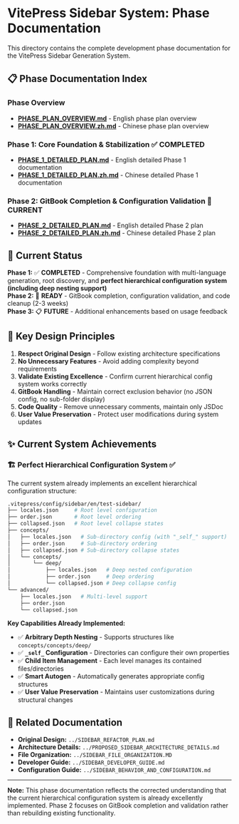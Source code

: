 # VitePress Sidebar System: Phase Documentation

This directory contains the complete development phase documentation for the VitePress Sidebar Generation System.

## 📋 Phase Documentation Index

### Phase Overview
- **[PHASE_PLAN_OVERVIEW.md](./PHASE_PLAN_OVERVIEW.md)** - English phase plan overview
- **[PHASE_PLAN_OVERVIEW.zh.md](./PHASE_PLAN_OVERVIEW.zh.md)** - Chinese phase plan overview

### Phase 1: Core Foundation & Stabilization ✅ COMPLETED
- **[PHASE_1_DETAILED_PLAN.md](./PHASE_1_DETAILED_PLAN.md)** - English detailed Phase 1 documentation
- **[PHASE_1_DETAILED_PLAN.zh.md](./PHASE_1_DETAILED_PLAN.zh.md)** - Chinese detailed Phase 1 documentation

### Phase 2: GitBook Completion & Configuration Validation 🎯 CURRENT
- **[PHASE_2_DETAILED_PLAN.md](./PHASE_2_DETAILED_PLAN.md)** - English detailed Phase 2 plan
- **[PHASE_2_DETAILED_PLAN.zh.md](./PHASE_2_DETAILED_PLAN.zh.md)** - Chinese detailed Phase 2 plan

## 🎯 Current Status

**Phase 1:** ✅ **COMPLETED** - Comprehensive foundation with multi-language generation, root discovery, and **perfect hierarchical configuration system (including deep nesting support)**  
**Phase 2:** 🎯 **READY** - GitBook completion, configuration validation, and code cleanup (2-3 weeks)  
**Phase 3:** 📋 **FUTURE** - Additional enhancements based on usage feedback

## 📖 Key Design Principles

1. **Respect Original Design** - Follow existing architecture specifications
2. **No Unnecessary Features** - Avoid adding complexity beyond requirements
3. **Validate Existing Excellence** - Confirm current hierarchical config system works correctly
4. **GitBook Handling** - Maintain correct exclusion behavior (no JSON config, no sub-folder display)
5. **Code Quality** - Remove unnecessary comments, maintain only JSDoc
6. **User Value Preservation** - Protect user modifications during system updates

## ✨ Current System Achievements

### 🏗️ Perfect Hierarchical Configuration System ✅
The current system already implements an excellent hierarchical configuration structure:

```bash
.vitepress/config/sidebar/en/test-sidebar/
├── locales.json     # Root level configuration
├── order.json       # Root level ordering
├── collapsed.json   # Root level collapse states
├── concepts/
│   ├── locales.json   # Sub-directory config (with "_self_" support)
│   ├── order.json     # Sub-directory ordering
│   ├── collapsed.json # Sub-directory collapse states
│   └── concepts/
│       └── deep/
│           ├── locales.json   # Deep nested configuration
│           ├── order.json     # Deep ordering
│           └── collapsed.json # Deep collapse config
└── advanced/
    ├── locales.json   # Multi-level support
    ├── order.json
    └── collapsed.json
```

**Key Capabilities Already Implemented:**
- ✅ **Arbitrary Depth Nesting** - Supports structures like `concepts/concepts/deep/`
- ✅ **`_self_` Configuration** - Directories can configure their own properties
- ✅ **Child Item Management** - Each level manages its contained files/directories
- ✅ **Smart Autogen** - Automatically generates appropriate config structures
- ✅ **User Value Preservation** - Maintains user customizations during structural changes

## 🔗 Related Documentation

- **Original Design:** `../SIDEBAR_REFACTOR_PLAN.md`
- **Architecture Details:** `../PROPOSED_SIDEBAR_ARCHITECTURE_DETAILS.md`
- **File Organization:** `../SIDEBAR_FILE_ORGANIZATION.MD`
- **Developer Guide:** `../SIDEBAR_DEVELOPER_GUIDE.md`
- **Configuration Guide:** `../SIDEBAR_BEHAVIOR_AND_CONFIGURATION.md`

---

**Note:** This phase documentation reflects the corrected understanding that the current hierarchical configuration system is already excellently implemented. Phase 2 focuses on GitBook completion and validation rather than rebuilding existing functionality. 